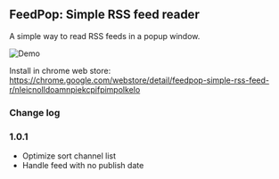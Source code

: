 ## FeedPop: Simple RSS feed reader
A simple way to read RSS feeds in a popup window.

![Demo](https://i.imgur.com/FyizZRy.gif)

Install in chrome web store: https://chrome.google.com/webstore/detail/feedpop-simple-rss-feed-r/nleicnolldoamnpiekcpifpimpolkelo

### Change log
### 1.0.1
- Optimize sort channel list
- Handle feed with no publish date
